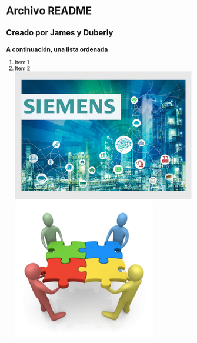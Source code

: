 # Archivo README
## Creado por James y Duberly
### A continuación, una lista ordenada
1. Item 1
2. Item 2
![alt text](img/imagen-nivel-2.jpg "Imagen prueba")
![alt text](img/trabajo_en_equipo.png "Logo Title Text 1")
